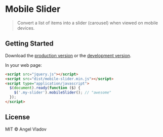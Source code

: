 # Mobile Slider

> Convert a list of items into a slider (carousel) when viewed on mobile devices.


## Getting Started

Download the [production version][min] or the [development version][max].

[min]: https://raw.githubusercontent.com/angel-vladov/jquery-mobile-slider/master/dist/jquery.mobile-slider.min.js
[max]: https://raw.githubusercontent.com/angel-vladov/jquery-mobile-slider/master/dist/jquery.mobile-slider.js

In your web page:

```html
<script src="jquery.js"></script>
<script src="dist/mobile-slider.min.js"></script>
<script type="application/javascript">
  $(document).ready(function ($) {
    $('.my-slider').mobileSlider(); // "awesome"
  });
</script>
```


## License

MIT © Angel Vladov
